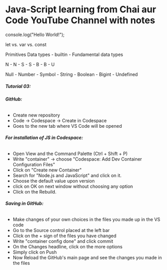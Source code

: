 # Java-Script learning from Chai aur Code YouTube Channel with notes

console.log("Hello World!");



let vs. var vs. const



Primitives Data types - builtin - Fundamental data types 

N - N - S - S - B - B - U

Null - Number - Symbol - String - Boolean - Bigint - Undefined







##### **Tutorial 03:**



###### **GitHub:**

* Create new repository
* Code -> Codespace -> Create in Codespace
* Goes to the new tab where VS Code will be opened



###### **For installation of JS in Codespace:**

* Open View and the Command Palette (Ctrl + Shift + P)
* Write "container" -> choose "Codespace: Add Dev Container Configuration Files"
* Click on "Create new Container"
* Search for "Node.js and JavaScript" and click on it.
* Choose the default value upon version
* click on OK on next window without choosing any option
* Click on the Rebuild.



###### **Saving in GitHub:**

* Make changes of your own choices in the files you made up in the VS code
* Go to the Source control placed at the left bar
* Click on the + sign of the files you have changed
* Write "container config done" and click commit 
* On the Changes headline, click on the more options
* Simply click on Push
* Now Reload the GitHub's main page and see the changes you made in the files









